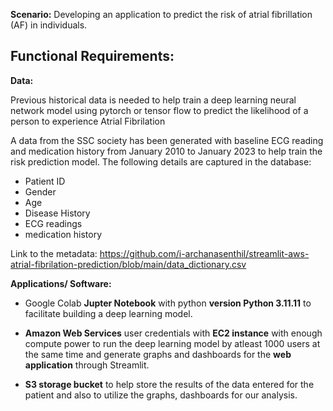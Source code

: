 **Scenario:** Developing an application to predict the risk of atrial fibrillation (AF) in individuals.

## Functional Requirements:

**Data:**

Previous historical data is needed to help train a deep learning neural network model using pytorch or tensor flow to predict the likelihood of a person to experience Atrial Fibrilation 

A data from the SSC society has been generated with baseline ECG reading and medication history from January 2010 to January 2023 to help train the risk prediction model. The following details are captured in the database:
  - Patient ID
  - Gender
  - Age
  - Disease History
  - ECG readings 
  - medication history

Link to the metadata: https://github.com/i-archanasenthil/streamlit-aws-atrial-fibrilation-prediction/blob/main/data_dictionary.csv
    
**Applications/ Software:**

- Google Colab **Jupter Notebook** with python **version Python 3.11.11** to facilitate building a deep learning model.

- **Amazon Web Services** user credentials with **EC2 instance** with enough compute power to run the deep learning model by atleast 1000 users at the same time and generate graphs and dashboards for the **web application** through Streamlit.

- **S3 storage bucket** to help store the results of the data entered for the patient and also to utilize the graphs, dashboards for our analysis.


